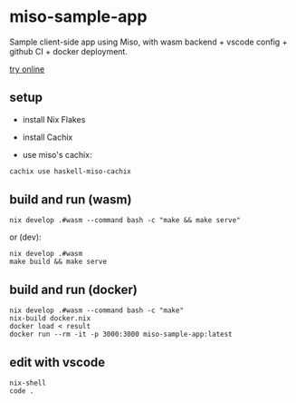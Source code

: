 # miso-sample-app

Sample client-side app using Miso, with wasm backend + vscode config +
github CI + docker deployment.

[try online](https://juliendehos.github.io/miso-sample-app)


## setup

- install Nix Flakes

- install Cachix

- use miso's cachix:

```sh
cachix use haskell-miso-cachix
```


## build and run (wasm)

```
nix develop .#wasm --command bash -c "make && make serve"
```

or (dev):

```
nix develop .#wasm
make build && make serve
```


## build and run (docker)

```
nix develop .#wasm --command bash -c "make"
nix-build docker.nix
docker load < result
docker run --rm -it -p 3000:3000 miso-sample-app:latest
```


## edit with vscode

```
nix-shell
code .
```

